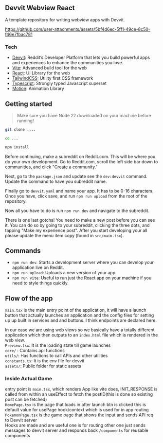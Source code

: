## Devvit Webview React

A template repository for writing webview apps with Devvit.

https://github.com/user-attachments/assets/5bf4d6ec-5ff1-49ce-8c50-f46e7fbac781

### Tech

- [Devvit](https://developers.reddit.com/docs/): Reddit’s Developer Platform that lets you build powerful apps and experiences to enhance the communities you love.
- [Vite](https://vite.dev/): Advanced build tool for the web
- [React](https://react.dev/): UI Library for the web
- [TailwindCSS](https://tailwindcss.com/): Utility first CSS framework
- [Typescript](https://www.typescriptlang.org/): Strongly typed Javascript superset
- [Motion](https://motion.dev/): Animation Library

## Getting started

> Make sure you have Node 22 downloaded on your machine before running!

```sh
git clone ....

cd ...

npm install
```

Before continuing, make a subreddit on Reddit.com. This will be where you do your own development. Go to Reddit.com, scroll the left side bar down to communities, and click "Create a community."

Next, go to the `package.json` and update see the `dev:devvit` command. Update the command to have you subreddit name.

Finally go to `devvit.yaml` and name your app. It has to be 0-16 characters. Once you have, click save, and run `npm run upload` from the root of the repository.

Now all you have to do is run `npm run dev` and navigate to the subreddit.
 
There is one last gotcha! You need to make a new post before you can see it. You can do so by going to your subreddit, clicking the three dots, and tapping "Make my experience post". After you start developing your all please update the menu item copy (found in `src/main.tsx`).

## Commands

- `npm run dev`: Starts a development server where you can develop your application live on Reddit.
- `npm run upload`: Uploads a new version of your app
- `npm run vite`: Useful to run just the React app on your machine if you need to style things quickly.

## Flow of the app

`main.tsx` is the main entry point of the application, it will have a launch button that actually launches an application and the config files for setting up up built in services and and buttons. I think endpoints are declared here.

In our case we are using web views so we basically have a totally different application which then outputs to an `index.html` file which is rendered in the web view.\
`Preview.tsx`: It is the loading state till game launches\
`core/` : Contains api functions\
`utils/`: Has functions to call APIs and other utilities\
`constants.ts`: It is the env file for devvit\
`assets/`: Public folder for static assets

### Inside Actual Game
entry point is `main.tsx`, which renders App like vite does, INIT_RESPONSE is called from within an useEffect to fetch the postID(this is done so existing post can be fetched)\
`HomePage.tsx` is the page that loads in after launch btn is clicked this is default value for usePage hook/context which is used for in app routing
`PokemonPage.tsx` is the game page that shows the input and sends API req to Devvit server\
Hooks are made and are useful one is for routing other one just sends messages to devvit server and responds back
`/components` for reusable components
